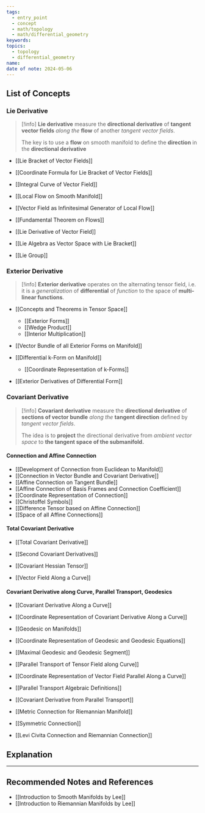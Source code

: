 ```yaml
---
tags:
  - entry_point
  - concept
  - math/topology
  - math/differential_geometry
keywords: 
topics:
  - topology
  - differential_geometry
name: 
date of note: 2024-05-06
---
```


##  List of Concepts

### Lie Derivative

>[!info]
>**Lie derivative** measure the **directional derivative** of **tangent vector fields** *along the* **flow** of another *tangent vector fields*.
>
>The key is to use a **flow** on smooth manifold to define the **direction** in the **directional derivative**


- [[Lie Bracket of Vector Fields]]
- [[Coordinate Formula for Lie Bracket of Vector Fields]]

- [[Integral Curve of Vector Field]]
- [[Local Flow on Smooth Manifold]]
- [[Vector Field as Infinitesimal Generator of Local Flow]]
- [[Fundamental Theorem on Flows]]

- [[Lie Derivative of Vector Field]]
- [[Lie Algebra as Vector Space with Lie Bracket]]
- [[Lie Group]]

### Exterior Derivative

>[!info]
>**Exterior derivative** operates on the alternating tensor field, i.e. it is a *generalization* of **differential** of *function* to the space of **multi-linear functions**. 


- [[Concepts and Theorems in Tensor Space]]
	- [[Exterior Forms]]
	- [[Wedge Product]]
	- [[Interior Multiplication]]

- [[Vector Bundle of all Exterior Forms on Manifold]]
- [[Differential k-Form on Manifold]]
	- [[Coordinate Representation of k-Forms]]
- [[Exterior Derivatives of Differential Form]]


### Covariant Derivative

>[!info]
>**Covariant derivative** measure the **directional derivative** of **sections of vector bundle** *along the* **tangent direction** defined by *tangent vector fields*.
>
>The idea is to **project** the directional derivative from *ambient vector space* to **the tangent space of the submanifold.**

#### Connection and Affine Connection

- [[Development of Connection from Euclidean to Manifold]]
- [[Connection in Vector Bundle and Covariant Derivative]]
- [[Affine Connection on Tangent Bundle]]
- [[Affine Connection of Basis Frames and Connection Coefficient]]
- [[Coordinate Representation of Connection]]
- [[Christoffel Symbols]]
- [[Difference Tensor based on Affine Connection]]
- [[Space of all Affine Connections]]

#### Total Covariant Derivative

- [[Total Covariant Derivative]]
- [[Second Covariant Derivatives]]
- [[Covariant Hessian Tensor]]

- [[Vector Field Along a Curve]]

#### Covariant Derivative along Curve, Parallel Transport, Geodesics

- [[Covariant Derivative Along a Curve]]
- [[Coordinate Representation of Covariant Derivative Along a Curve]]

- [[Geodesic on Manifolds]]
- [[Coordinate Representation of Geodesic and Geodesic Equations]]
- [[Maximal Geodesic and Geodesic Segment]]

- [[Parallel Transport of Tensor Field along Curve]]
- [[Coordinate Representation of Vector Field Parallel Along a Curve]]
- [[Parallel Transport Algebraic Definitions]]
- [[Covariant Derivative from Parallel Transport]]


- [[Metric Connection for Riemannian Manifold]]
- [[Symmetric Connection]]
- [[Levi Civita Connection and Riemannian Connection]]


## Explanation





-----------
##  Recommended Notes and References

- [[Introduction to Smooth Manifolds by Lee]]
- [[Introduction to Riemannian Manifolds by Lee]]